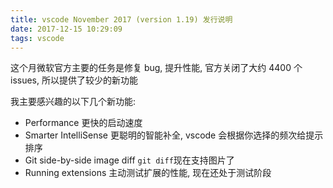 ```yaml
---
title: vscode November 2017 (version 1.19) 发行说明
date: 2017-12-15 10:29:09
tags: vscode
---
```


这个月微软官方主要的任务是修复 bug, 提升性能, 官方关闭了大约 4400 个 issues, 所以提供了较少的新功能

我主要感兴趣的以下几个新功能:

* Performance 更快的启动速度
* Smarter IntelliSense 更聪明的智能补全, vscode 会根据你选择的频次给提示排序
* Git side-by-side image diff `git diff`现在支持图片了
* Running extensions 主动测试扩展的性能, 现在还处于测试阶段
